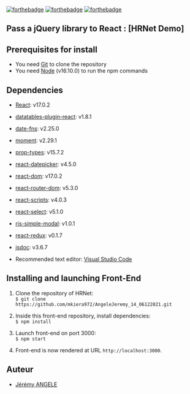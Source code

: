 [![forthebadge](https://forthebadge.com/images/badges/uses-html.svg)](https://forthebadge.com) [![forthebadge](https://forthebadge.com/images/badges/uses-css.svg)](https://forthebadge.com) [![forthebadge](https://forthebadge.com/images/badges/made-with-javascript.svg)](https://forthebadge.com)
    
## Pass a jQuery library to React : [HRNet Demo]
## Prerequisites for install
- You need [Git](https://git-scm.com) to clone the repository     
- You need [Node](https://nodejs.org/en/) (v16.10.0) to run the npm commands     

## Dependencies
- [React](https://reactjs.org): v17.0.2   
- [datatables-plugin-react](https://www.npmjs.com/package/datatables-plugin-react): v1.8.1    
- [date-fns](https://www.npmjs.com/package/date-fns): v2.25.0        
- [moment](https://www.npmjs.com/package/moment): v2.29.1     
- [prop-types](https://www.npmjs.com/package/prop-types): v15.7.2    
- [react-datepicker](https://www.npmjs.com/package/react-datepicker): v4.5.0
- [react-dom](https://www.npmjs.com/package/react-dom): v17.0.2    
- [react-router-dom](https://www.npmjs.com/package/react-router-dom): v5.3.0     
- [react-scripts](https://www.npmjs.com/package/react-scripts): v4.0.3      
- [react-select](https://www.npmjs.com/package/react-select): v5.1.0    
- [rjs-simple-modal](https://www.npmjs.com/package/react-top-modal): v1.0.1   
- [react-redux](https://react-redux.js.org/introduction/getting-started): v0.1.7    
- [jsdoc](https://www.npmjs.com/package/jsdoc): v3.6.7 

- Recommended text editor: [Visual Studio Code](https://code.visualstudio.com)        


## Installing and launching Front-End    
1. Clone the repository of HRNet:      
`$ git clone https://github.com/mkiera972/AngeleJeremy_14_06122021.git`        

2. Inside this front-end repository, install dependencies:       
`$ npm install`      

3. Launch front-end on port 3000:       
`$ npm start`       

4. Front-end is now rendered at URL `http://localhost:3000`.        

## Auteur   
* [Jérémy ANGELE](https://github.com/mkiera972)   